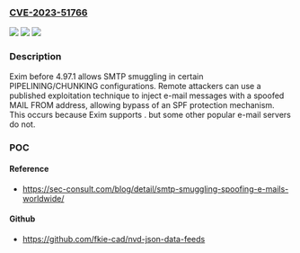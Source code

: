### [CVE-2023-51766](https://cve.mitre.org/cgi-bin/cvename.cgi?name=CVE-2023-51766)
![](https://img.shields.io/static/v1?label=Product&message=n%2Fa&color=blue)
![](https://img.shields.io/static/v1?label=Version&message=n%2Fa&color=blue)
![](https://img.shields.io/static/v1?label=Vulnerability&message=n%2Fa&color=brighgreen)

### Description

Exim before 4.97.1 allows SMTP smuggling in certain PIPELINING/CHUNKING configurations. Remote attackers can use a published exploitation technique to inject e-mail messages with a spoofed MAIL FROM address, allowing bypass of an SPF protection mechanism. This occurs because Exim supports <LF>.<CR><LF> but some other popular e-mail servers do not.

### POC

#### Reference
- https://sec-consult.com/blog/detail/smtp-smuggling-spoofing-e-mails-worldwide/

#### Github
- https://github.com/fkie-cad/nvd-json-data-feeds

